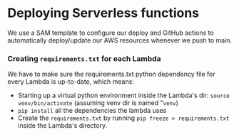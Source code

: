 # Deploying Serverless functions

We use a SAM template to configure our deploy and GitHub actions to automatically deploy/update our AWS resources whenever we push to main.

### Creating `requirements.txt` for each Lambda

We have to make sure the requirements.txt python dependency file for every Lambda is up-to-date, which means:

- Starting up a virtual python environment inside the Lambda's dir: `source venv/bin/activate` (assuming venv dir is named "`venv`)
- `pip install` all the dependencies the lambda uses
- Create the `requirements.txt` by running `pip freeze > requirements.txt` inside the Lambda's directory.
